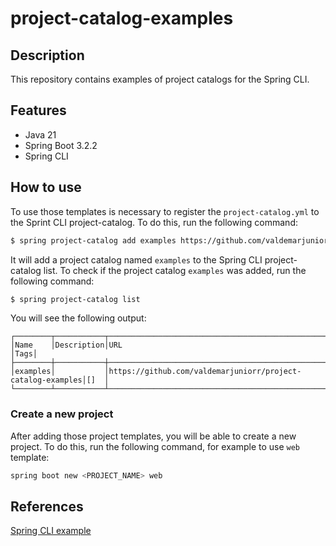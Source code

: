 # project-catalog-examples

## Description

This repository contains examples of project catalogs for the Spring CLI.

## Features

- Java 21
- Spring Boot 3.2.2
- Spring CLI

## How to use

To use those templates is necessary to register the `project-catalog.yml` to the Sprint CLI project-catalog.
To do this, run the following command:

```bash
$ spring project-catalog add examples https://github.com/valdemarjuniorr/project-catalog-examples
```
It will add a project catalog named `examples` to the Spring CLI project-catalog list. To check if the project catalog `examples` was added, run the following command:

```bash
$ spring project-catalog list
```
You will see the following output:

```
┌────────┬───────────┬───────────────────────────────────────────────────────────┬────┐
│Name    │Description│URL                                                        │Tags│
├────────┼───────────┼───────────────────────────────────────────────────────────┼────┤
│examples│           │https://github.com/valdemarjuniorr/project-catalog-examples│[]  │
└────────┴───────────┴───────────────────────────────────────────────────────────┴────┘
```

### Create a new project
After adding those project templates, you will be able to create a new project. To do this, run the following command, for example to use `web` template:

```bash
spring boot new <PROJECT_NAME> web
```

## References
[Spring CLI example](https://github.com/valdemarjuniorr/springboot3-examples/tree/main/spring-cli-example)
